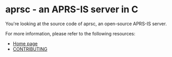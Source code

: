 
aprsc - an APRS-IS server in C
==============================

You're looking at the source code of aprsc, an open-source APRS-IS
server.

For more information, please refer to the following resources:

* [Home page](http://he.fi/aprsc/)
* [CONTRIBUTING](doc/CONTRIBUTING.md)

